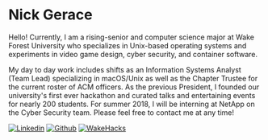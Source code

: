 # Nick Gerace

Hello! Currently, I am a rising-senior and computer science major at Wake Forest University who specializes in Unix-based operating systems and experiments in video game design, cyber security, and container software. 

My day to day work includes shifts as an Information Systems Analyst (Team Lead) specializing in macOS/Unix as well as the Chapter Trustee for the current roster of ACM officers. As the previous President, I founded our university's first ever hackathon and curated talks and entertaining events for nearly 200 students. For summer 2018, I will be interning at NetApp on the Cyber Security team. Please feel free to contact me at any time!

[![Linkedin](https://raw.githubusercontent.com/nickgerace/homepage/master/linkedin.png)](https://linkedin.com/in/nickgerace)
[![Github](https://raw.githubusercontent.com/nickgerace/homepage/master/github.png)](https://github.com/nickgerace)
[![WakeHacks](https://raw.githubusercontent.com/nickgerace/homepage/master/wakehackslogo.png)](https://acm.cs.wfu.edu)
